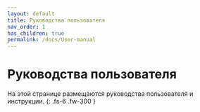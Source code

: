 ```yaml
---
layout: default
title: Руководства пользователя
nav_order: 1
has_children: true
permalink: /docs/User-manual
---
```

# Руководства пользователя
На этой странице размещаются руководства пользователя и инструкции.
{: .fs-6 .fw-300 }

